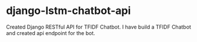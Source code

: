 # django-lstm-chatbot-api
Created Django RESTful API for TFIDF Chatbot. I have build a TFIDF Chatbot and created api endpoint for the bot.
